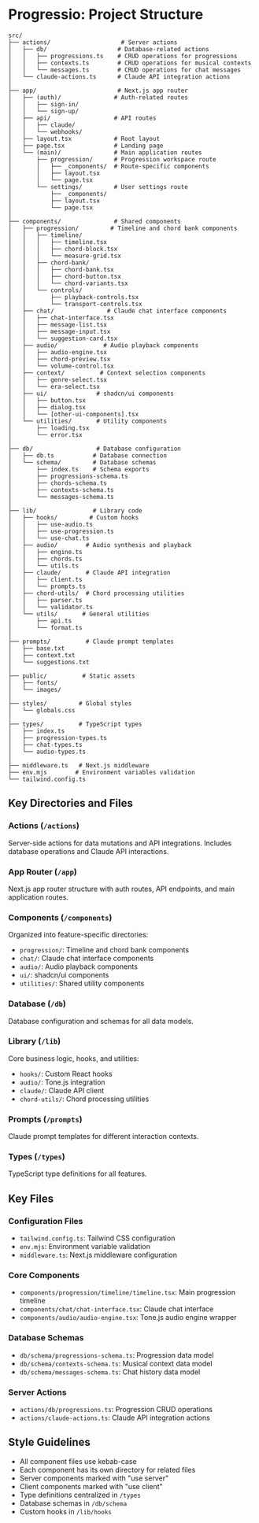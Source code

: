 # Progressio: Project Structure

```
src/
├── actions/                    # Server actions
│   ├── db/                    # Database-related actions
│   │   ├── progressions.ts    # CRUD operations for progressions
│   │   ├── contexts.ts        # CRUD operations for musical contexts
│   │   └── messages.ts        # CRUD operations for chat messages
│   └── claude-actions.ts      # Claude API integration actions
│
├── app/                       # Next.js app router
│   ├── (auth)/               # Auth-related routes
│   │   ├── sign-in/
│   │   └── sign-up/
│   ├── api/                  # API routes
│   │   ├── claude/
│   │   └── webhooks/
│   ├── layout.tsx            # Root layout
│   ├── page.tsx              # Landing page
│   └── (main)/               # Main application routes
│       ├── progression/      # Progression workspace route
│       │   ├── _components/  # Route-specific components
│       │   ├── layout.tsx
│       │   └── page.tsx
│       └── settings/         # User settings route
│           ├── _components/
│           ├── layout.tsx
│           └── page.tsx
│
├── components/               # Shared components
│   ├── progression/         # Timeline and chord bank components
│   │   ├── timeline/
│   │   │   ├── timeline.tsx
│   │   │   ├── chord-block.tsx
│   │   │   └── measure-grid.tsx
│   │   ├── chord-bank/
│   │   │   ├── chord-bank.tsx
│   │   │   ├── chord-button.tsx
│   │   │   └── chord-variants.tsx
│   │   └── controls/
│   │       ├── playback-controls.tsx
│   │       └── transport-controls.tsx
│   ├── chat/               # Claude chat interface components
│   │   ├── chat-interface.tsx
│   │   ├── message-list.tsx
│   │   ├── message-input.tsx
│   │   └── suggestion-card.tsx
│   ├── audio/             # Audio playback components
│   │   ├── audio-engine.tsx
│   │   ├── chord-preview.tsx
│   │   └── volume-control.tsx
│   ├── context/          # Context selection components
│   │   ├── genre-select.tsx
│   │   └── era-select.tsx
│   ├── ui/              # shadcn/ui components
│   │   ├── button.tsx
│   │   ├── dialog.tsx
│   │   └── [other-ui-components].tsx
│   └── utilities/       # Utility components
│       ├── loading.tsx
│       └── error.tsx
│
├── db/                  # Database configuration
│   ├── db.ts           # Database connection
│   └── schema/         # Database schemas
│       ├── index.ts    # Schema exports
│       ├── progressions-schema.ts
│       ├── chords-schema.ts
│       ├── contexts-schema.ts
│       └── messages-schema.ts
│
├── lib/                # Library code
│   ├── hooks/         # Custom hooks
│   │   ├── use-audio.ts
│   │   ├── use-progression.ts
│   │   └── use-chat.ts
│   ├── audio/        # Audio synthesis and playback
│   │   ├── engine.ts
│   │   ├── chords.ts
│   │   └── utils.ts
│   ├── claude/       # Claude API integration
│   │   ├── client.ts
│   │   └── prompts.ts
│   ├── chord-utils/  # Chord processing utilities
│   │   ├── parser.ts
│   │   └── validator.ts
│   └── utils/       # General utilities
│       ├── api.ts
│       └── format.ts
│
├── prompts/          # Claude prompt templates
│   ├── base.txt
│   ├── context.txt
│   └── suggestions.txt
│
├── public/          # Static assets
│   ├── fonts/
│   └── images/
│
├── styles/         # Global styles
│   └── globals.css
│
├── types/          # TypeScript types
│   ├── index.ts
│   ├── progression-types.ts
│   ├── chat-types.ts
│   └── audio-types.ts
│
├── middleware.ts   # Next.js middleware
├── env.mjs        # Environment variables validation
└── tailwind.config.ts
```

## Key Directories and Files

### Actions (`/actions`)
Server-side actions for data mutations and API integrations. Includes database operations and Claude API interactions.

### App Router (`/app`)
Next.js app router structure with auth routes, API endpoints, and main application routes.

### Components (`/components`)
Organized into feature-specific directories:
- `progression/`: Timeline and chord bank components
- `chat/`: Claude chat interface components
- `audio/`: Audio playback components
- `ui/`: shadcn/ui components
- `utilities/`: Shared utility components

### Database (`/db`)
Database configuration and schemas for all data models.

### Library (`/lib`)
Core business logic, hooks, and utilities:
- `hooks/`: Custom React hooks
- `audio/`: Tone.js integration
- `claude/`: Claude API client
- `chord-utils/`: Chord processing utilities

### Prompts (`/prompts`)
Claude prompt templates for different interaction contexts.

### Types (`/types`)
TypeScript type definitions for all features.

## Key Files

### Configuration Files
- `tailwind.config.ts`: Tailwind CSS configuration
- `env.mjs`: Environment variable validation
- `middleware.ts`: Next.js middleware configuration

### Core Components
- `components/progression/timeline/timeline.tsx`: Main progression timeline
- `components/chat/chat-interface.tsx`: Claude chat interface
- `components/audio/audio-engine.tsx`: Tone.js audio engine wrapper

### Database Schemas
- `db/schema/progressions-schema.ts`: Progression data model
- `db/schema/contexts-schema.ts`: Musical context data model
- `db/schema/messages-schema.ts`: Chat history data model

### Server Actions
- `actions/db/progressions.ts`: Progression CRUD operations
- `actions/claude-actions.ts`: Claude API integration actions

## Style Guidelines

- All component files use kebab-case
- Each component has its own directory for related files
- Server components marked with "use server"
- Client components marked with "use client"
- Type definitions centralized in `/types`
- Database schemas in `/db/schema`
- Custom hooks in `/lib/hooks`
